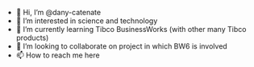 - 👋 Hi, I’m @dany-catenate
- 👀 I’m interested in science and technology
- 🌱 I’m currently learning Tibco BusinessWorks (with other many Tibco products)
- 💞️ I’m looking to collaborate on project in which BW6 is involved
- 📫 How to reach me here

<!---
dany-catenate/dany-catenate is a ✨ special ✨ repository because its `README.md` (this file) appears on your GitHub profile.
You can click the Preview link to take a look at your changes.
--->
